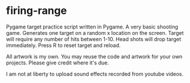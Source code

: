 # firing-range
Pygame target practice script written in Pygame.
A very basic shooting game. Generates one target on a random x location on the screen.
Target will require any number of hits between 1-10. Head shots will drop target immediately. 
Press R to reset target and reload.

All artwork is my own. You may reuse the code and artwork for your own projects. Please give credit where it's due.

I am not at liberty to upload sound effects recorded from youtube videos. 
